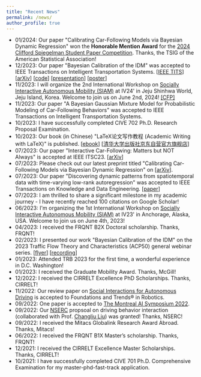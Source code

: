 ```yaml
---
title: "Recent News"
permalink: /news/
author_profile: true
---
```


* 01/2024: Our paper "Calibrating Car-Following Models via Bayesian Dynamic Regression" won the **Honorable Mention
  Award** for
  the [2024 Clifford Spiegelman Student Paper Competition](https://community.amstat.org/tsig/events/papercompetition).
  Thanks, the TSIG of the American Statistical
  Association!
* 12/2023: Our paper "Bayesian Calibration of the IDM" was accepted to IEEE Transactions on Intelligent Transportation
  Systems. [[IEEE TITS](https://ieeexplore.ieee.org/document/10415310)] [[arXiv](https://arXiv.org/abs/2210.03571)] [[code](https://github.com/Chengyuan-Zhang/IDM_Bayesian_Calibration)] [[presentation](https://youtu.be/GIqcL6I7MsU)] [[poster](../files/TRB_poster_MA_IDM_Chengyuan_2022.pdf)]
* 11/2023: I will organize the 2nd International Workshop
  on [Socially Interactive Autonomous Mobility (SIAM)](https://interactive-driving.github.io/) at IV24' in Jeju Shinhwa
  World, Jeju Island, Korea. Welcome to join us on June 2nd,
  2024! [[CFP]](https://interactive-driving.github.io/files/CFP-IV24-SIAM_Workshop.pdf)
* 11/2023: Our paper "A Bayesian Gaussian Mixture Model for Probabilistic Modeling of Car-Following Behaviors" was
  accepted to IEEE Transactions on Intelligent Transportation Systems.
* 10/2023: I have successfully completed CIVE 702 Ph.D. Research Proposal Examination.
* 10/2023: Our book (in Chinese) "LaTeX论文写作教程 (Academic Writing with LaTeX)" is
  published. [[ebook](https://github.com/xinychen/latex-cookbook)] [[清华大学出版社京东自营官方旗舰店](https://item.jd.com/14204878.html)]
* 07/2023: Our paper "Interactive Car-Following: Matters but NOT Always" is accepted at IEEE
  ITSC23. [[arXiv](https://arxiv.org/pdf/2307.16127.pdf)]
* 07/2023: Please check out our latest preprint titled "Calibrating Car-Following Models via Bayesian Dynamic
  Regression" on [[arXiv](https://arxiv.org/pdf/2307.03340.pdf)].
* 07/2023: Our paper "Discovering dynamic patterns from spatiotemporal data with time-varying low-rank autoregression"
  was accepted to IEEE Transactions on Knowledge and Data
  Engineering. [[paper](https://ieeexplore.ieee.org/document/10177995)]
* 07/2023: I am thrilled to share a significant milestone in my academic journey - I have recently reached 100 citations
  on Google Scholar!
* 06/2023: I'm organizing the 1st International Workshop
  on [Socially Interactive Autonomous Mobility (SIAM)](https://interactive-driving.github.io/SIAM-IV23/) at IV23' in
  Anchorage,
  Alaska, USA. Welcome to join us on June 4th, 2023!
* 04/2023: I received the FRQNT B2X Doctoral scholarship. Thanks, FRQNT!
* 02/2023: I presented our work "Bayesian Calibration of the IDM" on the 2023 Traffic Flow Theory and
  Characteristics (ACP50) general webinar
  series. [[flyer](../_talks/230217_Chengyuan_Zhang_Flyer.pdf)] [[recording](https://youtu.be/GIqcL6I7MsU)]
* 01/2023: Attended TRB 2023 for the first time, a wonderful experience in D.C. Washington!
* 01/2023: I received the Graduate Mobility Award. Thanks, McGill!
* 12/2022: I received the CIRRELT Excellence PhD Scholarships. Thanks, CIRRELT!
* 11/2022: Our review paper
  on [Social Interactions for Autonomous Driving](https://www.nowpublishers.com/article/Details/ROB-078) is accepted to
  Foundations and Trends® in Robotics.
* 09/2022: One paper is accepted to [The Montreal AI Symposium 2022](http://montrealaisymposium.com/).
* 09/2022: Our [NSERC](https://www.nserc-crsng.gc.ca/innovate-innover/alliance-alliance/index_eng.asp) propsoal on
  driving behavior interaction (collaborated with Prof. [Changliu Liu](http://icontrol.ri.cmu.edu/)) was granted!
  Thanks, NSERC!
* 09/2022: I received the Mitacs Globalink Research Award Abroad. Thanks, Mitacs!
* 06/2022: I received the FRQNT B1X Master’s scholarship. Thanks, FRQNT!
* 12/2021: I received the CIRRELT Excellence Master Scholarships. Thanks, CIRRELT!
* 10/2021: I have successfully completed CIVE 701 Ph.D. Comprehensive Examination for my master-phd-fast-track
  application.